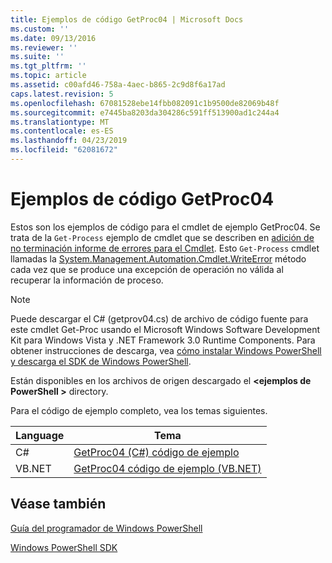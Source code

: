 ```yaml
---
title: Ejemplos de código GetProc04 | Microsoft Docs
ms.custom: ''
ms.date: 09/13/2016
ms.reviewer: ''
ms.suite: ''
ms.tgt_pltfrm: ''
ms.topic: article
ms.assetid: c00afd46-758a-4aec-b865-2c9d8f6a17ad
caps.latest.revision: 5
ms.openlocfilehash: 67081528ebe14fbb082091c1b9500de82069b48f
ms.sourcegitcommit: e7445ba8203da304286c591ff513900ad1c244a4
ms.translationtype: MT
ms.contentlocale: es-ES
ms.lasthandoff: 04/23/2019
ms.locfileid: "62081672"
---
```

# <a name="getproc04-code-samples"></a>Ejemplos de código GetProc04

Estos son los ejemplos de código para el cmdlet de ejemplo GetProc04. Se trata de la `Get-Process` ejemplo de cmdlet que se describen en [adición de no terminación informe de errores para el Cmdlet](../cmdlet/adding-non-terminating-error-reporting-to-your-cmdlet.md). Esto `Get-Process` cmdlet llamadas la [System.Management.Automation.Cmdlet.WriteError](/dotnet/api/System.Management.Automation.Cmdlet.WriteError) método cada vez que se produce una excepción de operación no válida al recuperar la información de proceso.

> [!NOTE]
> Puede descargar el C# (getprov04.cs) de archivo de código fuente para este cmdlet Get-Proc usando el Microsoft Windows Software Development Kit para Windows Vista y .NET Framework 3.0 Runtime Components. Para obtener instrucciones de descarga, vea [cómo instalar Windows PowerShell y descarga el SDK de Windows PowerShell](/powershell/developer/installing-the-windows-powershell-sdk).
>
> Están disponibles en los archivos de origen descargado el  **\<ejemplos de PowerShell >** directory.

Para el código de ejemplo completo, vea los temas siguientes.

|Language|Tema|
|--------------|-----------|
|C#|[GetProc04 (C#) código de ejemplo](./getproc04-csharp-sample-code.md)|
|VB.NET|[GetProc04 código de ejemplo (VB.NET)](./getproc04-vb-net-sample-code.md)|

## <a name="see-also"></a>Véase también

[Guía del programador de Windows PowerShell](./windows-powershell-programmer-s-guide.md)

[Windows PowerShell SDK](../windows-powershell-reference.md)